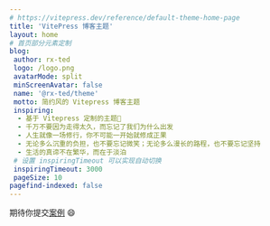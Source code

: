 ```yaml
---
# https://vitepress.dev/reference/default-theme-home-page
title: 'VitePress 博客主题'
layout: home
# 首页部分元素定制
blog:
 author: rx-ted
 logo: /logo.png
 avatarMode: split
 minScreenAvatar: false
 name: '@rx-ted/theme'
 motto: 简约风的 Vitepress 博客主题
 inspiring:
  - 基于 Vitepress 定制的主题🎨
  - 千万不要因为走得太久，而忘记了我们为什么出发
  - 人生就像一场修行，你不可能一开始就修成正果
  - 无论多么沉重的负担，也不要忘记微笑；无论多么漫长的路程，也不要忘记坚持
  - 生活的真谛不在繁华，而在于淡泊
 # 设置 inspiringTimeout 可以实现自动切换
 inspiringTimeout: 3000
 pageSize: 10
pagefind-indexed: false
---
```


期待你提交[案例](./notes/author/@sugarat/example/index.md) 😄

